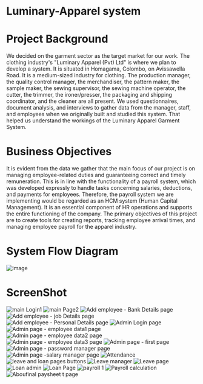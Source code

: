 # Luminary-Apparel system

# Project Background
We decided on the garment sector as the target market for our work. The clothing industry's "Luminary Apparel (Pvt) Ltd" is where we plan to develop a system.  It is situated in Homagama, Colombo, on Avissawella Road. It is a medium-sized industry for clothing. The production manager, the quality control manager, the merchandiser, the pattern maker, the sample maker, the sewing supervisor, the sewing machine operator, the cutter, the trimmer, the ironer/presser, the packaging and shipping coordinator, and the cleaner are all present.
We used questionnaires, document analysis, and interviews to gather data from the manager, staff, and employees when we originally built and studied this system. That helped us understand the workings of the Luminary Apparel Garment System. 

# Business Objectives
It is evident from the data we gather that the main focus of our project is on managing employee-related duties and guaranteeing correct and timely remuneration. This is in line with the functionality of a payroll system, which was developed expressly to handle tasks concerning salaries, deductions, and payments for employees. Therefore, the payroll system we are implementing would be regarded as an HCM system (Human Capital Management). It is an essential component of HR operations and supports the entire functioning of the company.   The primary objectives of this project are to create tools for creating reports, tracking employee arrival times, and managing employee payroll for the apparel industry.

# System Flow Diagram

![image](https://user-images.githubusercontent.com/97075043/236601184-735b6b31-2c1b-4a67-abe7-8159a4687f3c.png)

# ScreenShot

![main Login1](https://user-images.githubusercontent.com/97075043/236601418-94dd333b-22f3-40be-83d4-08ee2a4c70bd.PNG)
![main Page2](https://user-images.githubusercontent.com/97075043/236601443-d8746230-855b-4856-854a-a296bd0f50a7.PNG)
![Add employee - Bank Details page](https://user-images.githubusercontent.com/97075043/236601450-7a7d4f6c-e50f-481e-bbb6-b4af40cfdbc0.PNG)
![Add employee - job Details page](https://user-images.githubusercontent.com/97075043/236601457-ee0f3d3d-bd3d-412f-9128-db7d73922faa.PNG)
![Add employee - Personal Details page](https://user-images.githubusercontent.com/97075043/236601465-df6fd7be-8135-4869-8801-24b65d5b8764.PNG)
![Admin Login page](https://user-images.githubusercontent.com/97075043/236601471-1f36f247-5cfd-4e00-8cf0-d37c541776c5.PNG)
![Admin page - employee data1 page](https://user-images.githubusercontent.com/97075043/236601475-90f431bf-8e37-4805-8d61-94b30db7b3ef.PNG)
![Admin page - employee data2 page](https://user-images.githubusercontent.com/97075043/236601478-2edb27d4-faaf-4356-8ea5-6f713b524c77.PNG)
![Admin page - employee data3 page](https://user-images.githubusercontent.com/97075043/236601481-44c7188f-fbd3-46f9-b00b-1d8856b3f1e9.PNG)
![Admin page - first page](https://user-images.githubusercontent.com/97075043/236601484-66b5f1b5-bb96-49f9-9a80-ba5cc81187d6.PNG)
![Admin page - password manager page](https://user-images.githubusercontent.com/97075043/236601486-3242b811-b7fc-4657-9aa5-83e028bf17cd.PNG)
![Admin page -salary manager page](https://user-images.githubusercontent.com/97075043/236601490-37908108-6b68-4439-b027-9fce2d64e04b.PNG)
![Attendance](https://user-images.githubusercontent.com/97075043/236601495-b0a6a06a-fbe0-42cf-8f50-1387f630206f.PNG)
![leave and loan pages buttons](https://user-images.githubusercontent.com/97075043/236601496-fb7ce61b-e538-4a3d-8e3d-2a449fa7f519.PNG)
![Leave manager](https://user-images.githubusercontent.com/97075043/236601500-82e4d933-cdb4-4629-a24e-45b7b5b6e10e.PNG)
![Leave page](https://user-images.githubusercontent.com/97075043/236601502-de37a1e0-7c1d-4275-8cdd-fb6c0080715f.PNG)
![Loan admin](https://user-images.githubusercontent.com/97075043/236601507-f5495c11-68aa-4b71-b4e3-7835c8675e0f.PNG)
![Loan Page](https://user-images.githubusercontent.com/97075043/236601511-adc97129-fe7e-4349-ac18-2a98fee9e3b8.PNG)
![payroll 1](https://user-images.githubusercontent.com/97075043/236601517-e08da973-f0b7-45a4-a6c6-c4f4ea816470.PNG)
![Payroll calculation](https://user-images.githubusercontent.com/97075043/236601521-1dc5c04c-d2a1-4530-bd0f-aca9953068b0.PNG)
![Abou![final paysheet](https://user-images.githubusercontent.com/97075043/236601556-742c2b76-3fb4-49ee-bf56-9caf8dbde4fd.PNG)
t page](https://user-images.githubusercontent.com/97075043/236601527-33cedd74-350d-4f23-bcf4-41a12e66e579.PNG)

